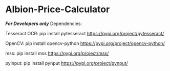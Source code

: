 # Albion-Price-Calculator

***For Developers only***
Dependencies:

Tesseract OCR: pip install pytesseract
https://pypi.org/project/pytesseract/

OpenCV: pip install opencv-python
https://pypi.org/project/opencv-python/

mss: pip install mss
https://pypi.org/project/mss/

pyinput: pip install pynput
https://pypi.org/project/pynput/

